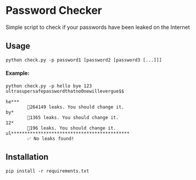 # Password Checker

Simple script to check if your passwords have been leaked on the Internet

## Usage

```
python check.py -p password1 [password2 [password3 [...]]]
```

#### Example:

```
python check.py -p hello bye 123 ultrasupersafepasswordthatno0newillevergue$$
```

```
he***
        🔴264149 leaks. You should change it.
by*
        🔴1365 leaks. You should change it.
12*
        🔴196 leaks. You should change it.
ul********************************************
        ✅ No leaks found!

```

## Installation

```
pip install -r requirements.txt
```
